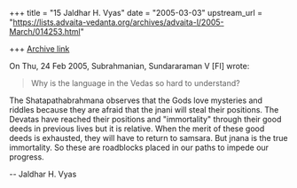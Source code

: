 +++
title = "15 Jaldhar H. Vyas"
date = "2005-03-03"
upstream_url = "https://lists.advaita-vedanta.org/archives/advaita-l/2005-March/014253.html"

+++
[Archive link](https://lists.advaita-vedanta.org/archives/advaita-l/2005-March/014253.html)

On Thu, 24 Feb 2005, Subrahmanian, Sundararaman V [FI] wrote:


> Why is the language in the Vedas so hard to understand?

The Shatapathabrahmana observes that the Gods love mysteries and riddles
because they are afraid that the jnani will steal their positions.  The
Devatas have reached their positions and "immortality" through their good
deeds in previous lives but it is relative.  When the merit of these good
deeds is exhausted, they will have to return to samsara.  But jnana is the
true immortality.  So these are roadblocks placed in our paths to impede
our progress.

-- 
Jaldhar H. Vyas <jaldhar at braincells.com>

